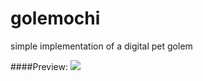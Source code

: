 # golemochi
simple implementation of a digital pet golem

####Preview:
<img src="http://g.recordit.co/b6bTFjSwja.gif" />

